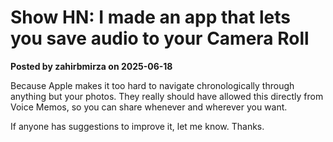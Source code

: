 # Show HN: I made an app that lets you save audio to your Camera Roll

**Posted by zahirbmirza on 2025-06-18**

Because Apple makes it too hard to navigate chronologically through anything but your photos. They really should have allowed this directly from Voice Memos, so you can share whenever and wherever you want.

If anyone has suggestions to improve it, let me know. Thanks.